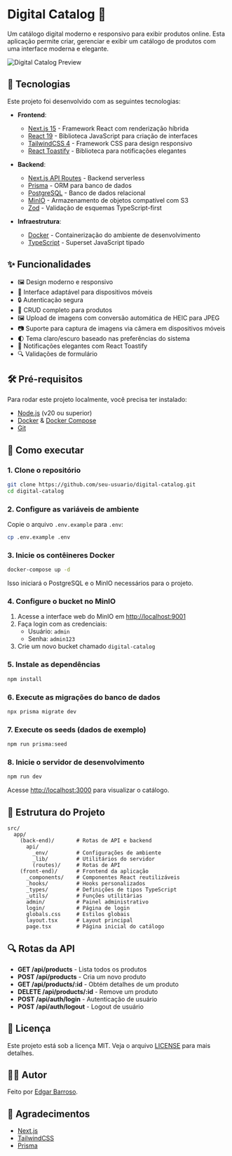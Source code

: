 # Digital Catalog 📱

Um catálogo digital moderno e responsivo para exibir produtos online. Esta aplicação permite criar, gerenciar e exibir um catálogo de produtos com uma interface moderna e elegante.

![Digital Catalog Preview](https://via.placeholder.com/1200x630?text=Digital+Catalog+Preview)

## 🚀 Tecnologias

Este projeto foi desenvolvido com as seguintes tecnologias:

- **Frontend**:
  - [Next.js 15](https://nextjs.org/) - Framework React com renderização híbrida
  - [React 19](https://reactjs.org/) - Biblioteca JavaScript para criação de interfaces
  - [TailwindCSS 4](https://tailwindcss.com/) - Framework CSS para design responsivo
  - [React Toastify](https://fkhadra.github.io/react-toastify/) - Biblioteca para notificações elegantes

- **Backend**:
  - [Next.js API Routes](https://nextjs.org/docs/api-routes/introduction) - Backend serverless
  - [Prisma](https://www.prisma.io/) - ORM para banco de dados
  - [PostgreSQL](https://www.postgresql.org/) - Banco de dados relacional
  - [MinIO](https://min.io/) - Armazenamento de objetos compatível com S3
  - [Zod](https://zod.dev/) - Validação de esquemas TypeScript-first

- **Infraestrutura**:
  - [Docker](https://www.docker.com/) - Containerização do ambiente de desenvolvimento
  - [TypeScript](https://www.typescriptlang.org/) - Superset JavaScript tipado

## ✨ Funcionalidades

- 🖼️ Design moderno e responsivo
- 📱 Interface adaptável para dispositivos móveis
- 🔒 Autenticação segura
- 📝 CRUD completo para produtos
- 🖼️ Upload de imagens com conversão automática de HEIC para JPEG
- 📷 Suporte para captura de imagens via câmera em dispositivos móveis
- 🌓 Tema claro/escuro baseado nas preferências do sistema
- 🔔 Notificações elegantes com React Toastify
- 🔍 Validações de formulário

## 🛠️ Pré-requisitos

Para rodar este projeto localmente, você precisa ter instalado:

- [Node.js](https://nodejs.org/) (v20 ou superior)
- [Docker](https://www.docker.com/) & [Docker Compose](https://docs.docker.com/compose/)
- [Git](https://git-scm.com/)

## 🚦 Como executar

### 1. Clone o repositório

```bash
git clone https://github.com/seu-usuario/digital-catalog.git
cd digital-catalog
```

### 2. Configure as variáveis de ambiente

Copie o arquivo `.env.example` para `.env`:

```bash
cp .env.example .env
```

### 3. Inicie os contêineres Docker

```bash
docker-compose up -d
```

Isso iniciará o PostgreSQL e o MinIO necessários para o projeto.

### 4. Configure o bucket no MinIO

1. Acesse a interface web do MinIO em [http://localhost:9001](http://localhost:9001)
2. Faça login com as credenciais: 
   - Usuário: `admin`
   - Senha: `admin123`
3. Crie um novo bucket chamado `digital-catalog`

### 5. Instale as dependências

```bash
npm install
```

### 6. Execute as migrações do banco de dados

```bash
npx prisma migrate dev
```

### 7. Execute os seeds (dados de exemplo)

```bash
npm run prisma:seed
```

### 8. Inicie o servidor de desenvolvimento

```bash
npm run dev
```

Acesse [http://localhost:3000](http://localhost:3000) para visualizar o catálogo.

## 📁 Estrutura do Projeto

```
src/
  app/
    (back-end)/       # Rotas de API e backend
      api/
        _env/         # Configurações de ambiente
        _lib/         # Utilitários do servidor
        (routes)/     # Rotas de API
    (front-end)/      # Frontend da aplicação
      _components/    # Componentes React reutilizáveis
      _hooks/         # Hooks personalizados
      _types/         # Definições de tipos TypeScript
      _utils/         # Funções utilitárias
      admin/          # Painel administrativo
      login/          # Página de login
      globals.css     # Estilos globais
      layout.tsx      # Layout principal
      page.tsx        # Página inicial do catálogo
```

## 🔍 Rotas da API

- **GET /api/products** - Lista todos os produtos
- **POST /api/products** - Cria um novo produto
- **GET /api/products/:id** - Obtém detalhes de um produto
- **DELETE /api/products/:id** - Remove um produto
- **POST /api/auth/login** - Autenticação de usuário
- **POST /api/auth/logout** - Logout de usuário

## 📝 Licença

Este projeto está sob a licença MIT. Veja o arquivo [LICENSE](LICENSE) para mais detalhes.

## 👨‍💻 Autor

Feito por [Edgar Barroso](https://github.com/edgarbarroso).

## 🙏 Agradecimentos

- [Next.js](https://nextjs.org/)
- [TailwindCSS](https://tailwindcss.com/)
- [Prisma](https://www.prisma.io/)
